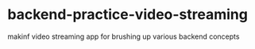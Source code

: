# backend-practice-video-streaming
makinf video streaming app for brushing up various backend concepts
